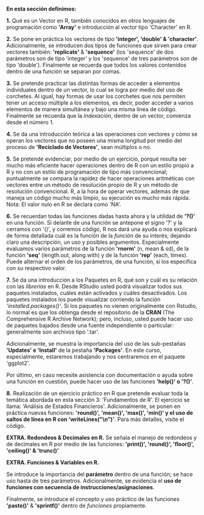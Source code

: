 **En esta sección definimos:**

**1.** Qué es un Vector en R, también conocidos en otros lenguajes de programación como **'Array'** 
e introducción al vector tipo 'Character' en R.

**2.** Se pone en práctica los vectores de tipo **'integer', 'double' & 'character'**. Adicionalmente,
se introducen dos tipos de funciones que sirven para crear vectores también: **'replicate'** & **'sequence'** 
(los 'sequence' de dos parámetros son de tipo 'integer' y los 'sequence' de tres parámetros son de tipo 'double'). 
Finalmente se recuerda que todos los valores contenidos dentro de una función se separan por comas. 

**3.** Se pretende practicar las distintas formas de acceder a elementos individuales dentro de un vector,
lo cual se logra por medio del uso de corchetes. Al igual, hay formas de usar los corchetes que nos permiten tener
un acceso múltiple a los elementos, es decir, poder acceder a varios elementos de manera simultánea y bajo una 
misma línea de código. Finalmente se recuerda que la *indexación*, dentro de un vector, comienza desde el número 1. 

**4.** Se da una introducción teórica a las operaciones con vectores y cómo se operan los vectores que no poseen
una misma longitud por medio del proceso de **'Reciclado de Vectores'**, sean múltiplos o no.

**5.** Se pretende evidenciar, por medio de un ejercicio, porqué resulta ser mucho más eficiente hacer operaciones 
dentro de R con un estilo propio a R y no con un estilo de programación de tipo más convencional; puntualmente se 
compara la rapidez de hacer operaciones aritméticas con vectores entre un método de resolución propio de R y un método de resolución convencional. R, a la hora de operar vectores, además de que maneja un código mucho más limpio, su ejecución es mucho más rápida. Nota: El valor nulo en R se declara como 'NA'.

**6.** Se recuerdan todas las funciones dadas hasta ahora y la utilidad de **'?()'** en una función. Si delante de una función 
se antepone el signo '?' y la cerramos con '()', y corremos código, R nos dará una ayuda o nos explicará de forma detallada cuál es la función de 
la _función_ de su interés; dejando claro una descripción, un uso y posibles argumentos. Especialmente evaluamos varios 
parámetros de la función **'rnorm'** (n, mean & sd), de la función **'seq'** (length.out, along.with) y de la función **'rep'** (each, times). 
Puede alternar el orden de los parámetros, de una función, si los especifica con su respectivo valor. 

**7.** Se da una introducción a los Paquetes en R, qué son y cuál es su relación con las *librerías* en R. Desde RStudio usted podrá visualizar todos sus paquetes instalados, cuáles están activados y cuáles desactivados. Los paquetes instalados los puede visualizar corriendo la función *'installed.packages()'*. Si los paquetes no vienen originalmente con Rstudio, lo normal es que los obtenga desde el repositorio de la **CRAN** (The Comprehensive R Archive Network); pero, incluso, usted puede hacer uso de paquetes bajados desde una fuente independiente o particular: generalmente son archivos tipo '.tar'.

Adicionalmente, se muestra la importancia del uso de las sub-pestañas **'Updates' e 'Install'** de la pestaña **'Packages'**. En este curso, especialmente, estaremos trabajando y nos centraremos en el paquete 'ggplot2'. 

Por último, en caso necesite asistencia con documentación o ayuda sobre una función en cuestión, puede hacer uso de las funciones **'help()' o '?()'**.

**8.** Realización de un ejercicio práctico en R que pretende evaluar toda la temática abordada en esta sección 3: 'Fundamentos de R'. El ejercicio se llama: 'Análisis de Estados Financieros'. Adicionalmente, se ponen en práctica nuevas funciones: **'round()', 'mean()', 'max()', 'min()' y el uso de saltos de línea en R con 'writeLines("\n")'**. Para más detalles, visite el código.

**EXTRA. Redondeos & Decimales en R.** Se señala el manejo de redondeos y de decimales en R por medio de las funciones: **'print()', 'round()', 'floor()', 'ceiling()' & 'trunc()'**

**EXTRA. Funciones & Variables en R.**

Se introduce la importancia del **parámetro** dentro de una función; se hace uso hasta de tres parámetros. Adicionalmente, se evidencia el **uso de funciones con secuencia de instrucciones/asignaciones**. 

Finalmente, se introduce el concepto y uso práctico de las funciones **'paste()'** & **'sprintf()'** dentro de *funciones* propiamente. 
